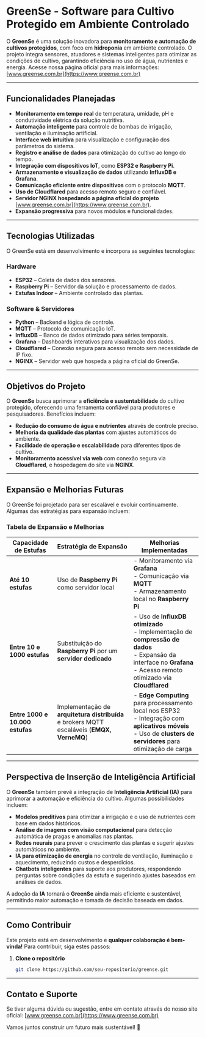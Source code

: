 # GreenSe - Software para Cultivo Protegido em Ambiente Controlado

O **GreenSe** é uma solução inovadora para **monitoramento e automação de cultivos protegidos**, com foco em **hidroponia** em ambiente controlado. O projeto integra sensores, atuadores e sistemas inteligentes para otimizar as condições de cultivo, garantindo eficiência no uso de água, nutrientes e energia. Acesse nossa página oficial para mais informações: [www.greense.com.br](https://www.greense.com.br)

---

## Funcionalidades Planejadas
- **Monitoramento em tempo real** de temperatura, umidade, pH e condutividade elétrica da solução nutritiva.
- **Automação inteligente** para controle de bombas de irrigação, ventilação e iluminação artificial.
- **Interface web intuitiva** para visualização e configuração dos parâmetros do sistema.
- **Registro e análise de dados** para otimização do cultivo ao longo do tempo.
- **Integração com dispositivos IoT**, como **ESP32 e Raspberry Pi**.
- **Armazenamento e visualização de dados** utilizando **InfluxDB e Grafana**.
- **Comunicação eficiente entre dispositivos** com o protocolo **MQTT**.
- **Uso de Cloudflared** para acesso remoto seguro e confiável.
- **Servidor NGINX hospedando a página oficial do projeto** [www.greense.com.br](https://www.greense.com.br).
- **Expansão progressiva** para novos módulos e funcionalidades.

---

## Tecnologias Utilizadas
O GreenSe está em desenvolvimento e incorpora as seguintes tecnologias:

### Hardware
- **ESP32** – Coleta de dados dos sensores.
- **Raspberry Pi** – Servidor da solução e processamento de dados.
- **Estufas Indoor** – Ambiente controlado das plantas.

### Software & Servidores
- **Python** – Backend e lógica de controle.
- **MQTT** – Protocolo de comunicação IoT.
- **InfluxDB** – Banco de dados otimizado para séries temporais.
- **Grafana** – Dashboards interativos para visualização dos dados.
- **Cloudflared** – Conexão segura para acesso remoto sem necessidade de IP fixo.
- **NGINX** – Servidor web que hospeda a página oficial do GreenSe.

---

## Objetivos do Projeto
O **GreenSe** busca aprimorar a **eficiência e sustentabilidade** do cultivo protegido, oferecendo uma ferramenta confiável para produtores e pesquisadores. Benefícios incluem:

- **Redução do consumo de água e nutrientes** através de controle preciso.
- **Melhoria da qualidade das plantas** com ajustes automáticos do ambiente.
- **Facilidade de operação e escalabilidade** para diferentes tipos de cultivo.
- **Monitoramento acessível via web** com conexão segura via **Cloudflared**, e hospedagem do site via **NGINX**.

---

## Expansão e Melhorias Futuras
O GreenSe foi projetado para ser escalável e evoluir continuamente. Algumas das estratégias para expansão incluem:

### **Tabela de Expansão e Melhorias**

| **Capacidade de Estufas** | **Estratégia de Expansão** | **Melhorias Implementadas** |
|-------------------|---------------------|---------------------|
| **Até 10 estufas** | Uso de **Raspberry Pi** como servidor local | - Monitoramento via **Grafana** <br> - Comunicação via **MQTT** <br> - Armazenamento local no **Raspberry Pi** |
| **Entre 10 e 1000 estufas** | Substituição do **Raspberry Pi** por um **servidor dedicado** | - Uso de **InfluxDB otimizado** <br> - Implementação de **compressão de dados** <br> - Expansão da interface no **Grafana** <br> - Acesso remoto otimizado via **Cloudflared** |
| **Entre 1000 e 10.000 estufas** | Implementação de **arquitetura distribuída** e brokers MQTT escaláveis (**EMQX, VerneMQ**) | - **Edge Computing** para processamento local nos ESP32 <br> - Integração com **aplicativos móveis** <br> - Uso de **clusters de servidores** para otimização de carga |

---

## Perspectiva de Inserção de Inteligência Artificial
O **GreenSe** também prevê a integração de **Inteligência Artificial (IA)** para aprimorar a automação e eficiência do cultivo. Algumas possibilidades incluem:

- **Modelos preditivos** para otimizar a irrigação e o uso de nutrientes com base em dados históricos.
- **Análise de imagens com visão computacional** para detecção automática de pragas e anomalias nas plantas.
- **Redes neurais** para prever o crescimento das plantas e sugerir ajustes automáticos no ambiente.
- **IA para otimização de energia** no controle de ventilação, iluminação e aquecimento, reduzindo custos e desperdícios.
- **Chatbots inteligentes** para suporte aos produtores, respondendo perguntas sobre condições da estufa e sugerindo ajustes baseados em análises de dados.

A adoção da **IA** tornará o **GreenSe** ainda mais eficiente e sustentável, permitindo maior automação e tomada de decisão baseada em dados.

---

## Como Contribuir
Este projeto está em desenvolvimento e **qualquer colaboração é bem-vinda!** Para contribuir, siga estes passos:

1. **Clone o repositório**
   ```bash
   git clone https://github.com/seu-repositorio/greense.git
   ```

---

## Contato e Suporte
Se tiver alguma dúvida ou sugestão, entre em contato através do nosso site oficial:
[www.greense.com.br](https://www.greense.com.br)

Vamos juntos construir um futuro mais sustentável! 🚀
